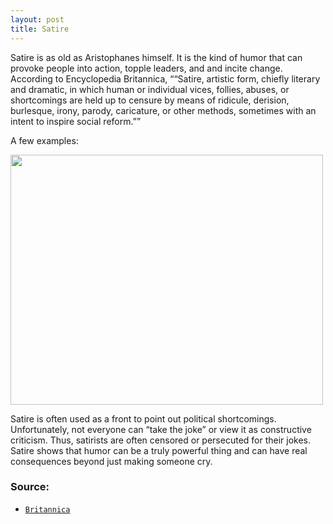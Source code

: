 ```yaml
---
layout: post
title: Satire
---
```


<p>Satire is as old as Aristophanes himself. It is the kind of humor that can provoke people into action, topple leaders, and and incite change. According to Encyclopedia Britannica, <q>“Satire, artistic form, chiefly literary and dramatic, in which human or individual vices, follies, abuses, or shortcomings are held up to censure by means of ridicule, derision, burlesque, irony, parody, caricature, or other methods, sometimes with an intent to inspire social reform.”</q></p>

<p>A few examples:</p>
<a href="url"><img src="https://actamu.github.io/laughing-aggies/public/images/satire-photo-examples.png" height="400" width="500" ></a>

<p>Satire is often used as a front to point out political shortcomings. Unfortunately, not everyone can “take the joke” or view it as constructive criticism. Thus, satirists are often censored or persecuted for their jokes. Satire shows that humor can be a truly powerful thing and can have real consequences beyond just making someone cry.</p>

### Source:
<ul>
  <li><a href="https://www.britannica.com/art/satire"><code class="highlighter-rouge">Britannica</code></a></li>
</ul>
